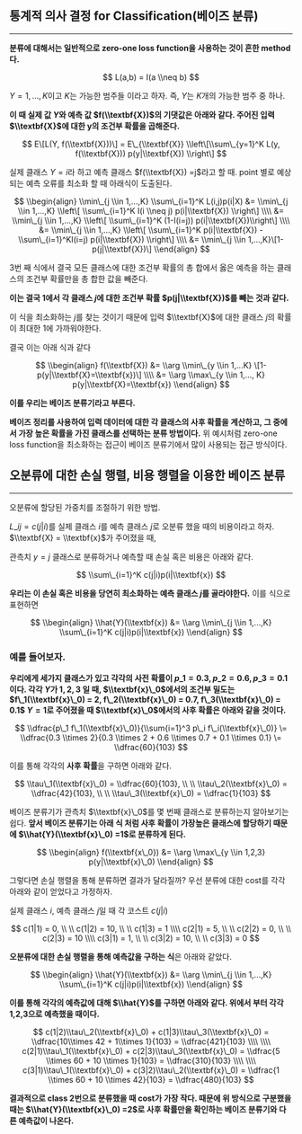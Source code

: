 ## 통계적 의사 결정 for Classification(베이즈 분류)

---

**분류에 대해서는 일반적으로 zero-one loss function을 사용하는 것이 흔한 method다.**

$$  
L(a,b) = I(a \\neq b)  
$$

$Y=1,...,K$이고 $K$는 가능한 범주들 이라고 하자. 즉, $Y$는 $K$개의 가능한 범주 중 하나.

**이 때 실제 값 $Y$와 예측 값 $f(\\textbf{X})$의 기댓값은 아래와 같다. 주어진 입력 $\\textbf{X}$에 대한 y의 조건부 확률을 곱해준다.**

$$  
E\[L(Y, f(\\textbf{X}))\] = E\_{\\textbf{X}} \\left\[\\sum\_{y=1}^K L(y, f(\\textbf{X})) p(y|\\textbf{X}) \\right\]  
$$

실제 클래스 $Y=i$라 하고 예측 클래스 $f(\\textbf{X}) =j$라고 할 때. point 별로 예상되는 예측 오류를 최소화 할 때 아래식이 도출된다.

$$  
\\begin{align}  
\\min\_{j \\in 1,...,K} \\sum\_{i=1}^K L(i,j)p(i|X) &= \\min\_{j \\in 1,...,K} \\left\[ \\sum\_{i=1}^K I(i \\neq j) p(i|\\textbf{X}) \\right\]  
\\\\ &= \\min\_{j \\in 1,...,K} \\left\[ \\sum\_{i=1}^K (1-I(i=j)) p(i|\\textbf{X})\\right\]  
\\\\ &= \\min\_{j \\in 1,...,K} \\left\[ \\sum\_{i=1}^K p(i|\\textbf{X}) - \\sum\_{i=1}^KI(i=j) p(i|\\textbf{X}) \\right\]  
\\\\ &= \\min\_{j \\in 1,...,K}\[1-p(j|\\textbf{X})\]  
\\end{align}  
$$

3번 째 식에서 결국 모든 클래스에 대한 조건부 확률의 총 합에서 옳은 예측을 하는 클래스의 조건부 확률만을 총 합한 값을 빼준다.

**이는 결국 1에서 각 클래스 $j$에 대한 조건부 확률 $p(j|\\textbf{X})$를 빼는 것과 같다.**

이 식을 최소화하는 $j$를 찾는 것이기 때문에 입력 $\\textbf{X}$에 대한 클래스 $j$의 확률이 최대한 1에 가까워야한다.

결국 이는 아래 식과 같다

$$  
\\begin{align}  
f(\\textbf{X}) &= \\arg \\min\_{y \\in 1,...K} \[1-p(y|\\textbf{X}=\\textbf{x})\]  
\\\\ &= \\arg \\max\_{y \\in 1,..., K} p(y|\\textbf{X}=\\textbf{x})  
\\end{align}  
$$

**이를 우리는 베이즈 분류기라고 부른다.**

**베이즈 정리를 사용하여 입력 데이터에 대한 각 클래스의 사후 확률을 계산하고, 그 중에서 가장 높은 확률을 가진 클래스를 선택하는 분류 방법이다.** 위 예시처럼 zero-one loss function을 최소화하는 접근이 베이즈 분류기에서 많이 사용되는 접근 방식이다.

## 오분류에 대한 손실 행렬, 비용 행렬을 이용한 베이즈 분류

---

오분류에 할당된 가중치를 조절하기 위한 방법.

$L\_{ij} = c(j|i)$를 실제 클래스 $i$를 예측 클래스 $j$로 오분류 했을 때의 비용이라고 하자. $\\textbf{X} = \\textbf{x}$가 주어졌을 때,

관측치 $y=j$ 클래스로 분류하거나 예측할 때 손실 혹은 비용은 아래와 같다.

$$  
\\sum\_{i=1}^K c(j|i)p(i|\\textbf{x})  
$$

**우리는 이 손실 혹은 비용을 당연히 최소화하는 예측 클래스 $j$를 골라야한다.** 이를 식으로 표현하면

$$  
\\begin{align}  
\\hat{Y}(\\textbf{x}) &= \\arg \\min\_{j \\in 1,...,K} \\sum\_{i=1}^K c(j|i)p(i|\\textbf{x})  
\\end{align}  
$$

### 예를 들어보자.

**우리에게 세가지 클래스가 있고 각각의 사전 확률이 $p\_1 = 0.3, p\_2 = 0.6, p\_3 = 0.1$ 이다. 각각 $Y$가 $1,2,3$ 일 때, $\\textbf{x}\_0$에서의 조건부 밀도는 $f\_1(\\textbf{x}\_0) = 2, f\_2(\\textbf{x}\_0) = 0.7, f\_3(\\textbf{x}\_0) = 0.1$ $Y=1$로 주어졌을 때 $\\textbf{x}\_0$에서의 사후 확률은 아래와 같을 것이다.**

$$  
\\dfrac{p\_1 f\_1(\\textbf{x}\_0)}{\\sum{i=1}^3 p\_i f\_i(\\textbf{x}\_0)}  
\= \\dfrac{0.3 \\times 2}{0.3 \\times 2 + 0.6 \\times 0.7 + 0.1 \\times 0.1}  
\= \\dfrac{60}{103}  
$$

이를 통해 각각의 **사후 확률**을 구하면 아래와 같다.

$$  
\\tau\_1(\\textbf{x}\_0) = \\dfrac{60}{103}, \\ \\ \\tau\_2(\\textbf{x}\_0) = \\dfrac{42}{103}, \\ \\ \\tau\_3(\\textbf{x}\_0) = \\dfrac{1}{103}  
$$

베이즈 분류기가 관측치 $\\textbf{x}\_0$를 몇 번째 클래스로 분류하는지 알아보기는 쉽다. **앞서 베이즈 분류기는 아래 식 처럼 사후 확률이 가장높은 클래스에 할당하기 때문에 $\\hat{Y}(\\textbf{x}\_0) =1$로 분류하게 된다.**

$$  
\\begin{align}  
f(\\textbf{x\_0}) &= \\arg \\max\_{y \\in 1,2,3} p(y|\\textbf{x}\_0)  
\\end{align}  
$$

그렇다면 손실 행렬을 통해 분류하면 결과가 달라질까? 우선 분류에 대한 cost를 각각 아래와 같이 얻었다고 가정하자.

실제 클래스 $i$, 예측 클래스 $j$일 때 각 코스트 $c(j|i)$

$$  
c(1|1) = 0, \\ \\ c(1|2) = 10, \\ \\ c(1|3) = 1  
\\\\ c(2|1) = 5, \\ \\ c(2|2) = 0, \\ \\ c(2|3) = 10  
\\\\ c(3|1) = 1, \\ \\ c(3|2) = 10, \\ \\ c(3|3) = 0  
$$

**오분류에 대한 손실 행렬을 통해 예측값을 구하는 식**은 아래와 같았다.

$$  
\\begin{align}  
\\hat{Y}(\\textbf{x}) &= \\arg \\min\_{j \\in 1,...,K} \\sum\_{i=1}^K c(j|i)p(i|\\textbf{x})  
\\end{align}  
$$

**이를 통해 각각의 예측값에 대해 $\\hat{Y}$를 구하면 아래와 같다. 위에서 부터 각각 1,2,3으로 예측했을 때이다.**

$$  
c(1|2)\\tau\_2(\\textbf{x}\_0) + c(1|3)\\tau\_3(\\textbf{x}\_0) = \\dfrac{10\\times 42 + 1\\times 1}{103} = \\dfrac{421}{103}  
\\\\  
\\\\ c(2|1)\\tau\_1(\\textbf{x}\_0) + c(2|3)\\tau\_3(\\textbf{x}\_0) = \\dfrac{5 \\times 60 + 10 \\times 1}{103} = \\dfrac{310}{103}  
\\\\  
\\\\ c(3|1)\\tau\_1(\\textbf{x}\_0) + c(3|2)\\tau\_2(\\textbf{x}\_0) = \\dfrac{1 \\times 60 + 10 \\times 42}{103} = \\dfrac{480}{103}  
$$

**결과적으로 class 2번으로 분류했을 때 cost가 가장 작다. 때문에 위 방식으로 구분했을 때는 $\\hat{Y}(\\textbf{x}\_0) =2$로 사후 확률만을 확인하는 베이즈 분류기와 다른 예측값이 나온다.**
